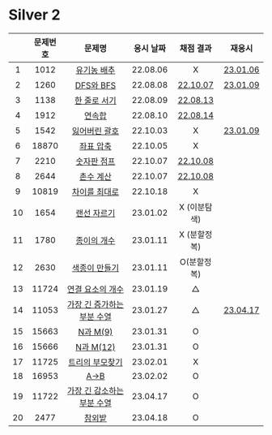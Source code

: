# Silver 2

|     | 문제번호 |                  문제명                  | 응시 날짜 |        채점 결과         |            재응시             |
| :-: | :------: | :--------------------------------------: | :-------: | :----------------------: | :---------------------------: |
|  1  |   1012   |         [유기농 배추](./1012.js)         | 22.08.06  |            X             | [23.01.06](./replay/1012.js)  |
|  2  |   1260   |          [DFS와 BFS](./1260.js)          | 22.08.08  | [22.10.07](./1260_re.js) | [23.01.09](./replay/1260.js)  |
|  3  |   1138   |        [한 줄로 서기](./1138.js)         | 22.08.09  | [22.08.13](./1138_re.js) |
|  4  |   1912   |           [연속합](./1912.js)            | 22.08.10  | [22.08.14](./1912_re.js) |
|  5  |   1542   |        [잃어버린 괄호](./1542.js)        | 22.10.03  |            X             | [23.01.09](./replay/1542.js)  |
|  6  |  18870   |         [좌표 압축](./18870.js)          | 22.10.05  |            X             |
|  7  |   2210   |         [숫자판 점프](./2210.js)         | 22.10.07  | [22.10.08](./2210_re.js) |
|  8  |   2644   |          [촌수 계산](./2644.js)          | 22.10.07  | [22.10.08](./2644_re.js) |
|  9  |  10819   |       [차이를 최대로](./10819.js)        | 22.10.18  |            X             |
| 10  |   1654   |         [랜선 자르기](./1654.js)         | 23.01.02  |       X (이분탐색)       |
| 11  |   1780   |         [종이의 개수](./1780.js)         | 23.01.11  |       X (분할정복)       |
| 12  |   2630   |        [색종이 만들기](./2630.js)        | 23.01.11  |       O(분할정복)        |
| 13  |  11724   |      [연결 요소의 개수](./11724.js)      | 23.01.19  |            △             |
| 14  |  11053   | [가장 긴 증가하는 부분 수열](./11053.js) | 23.01.27  |            △             | [23.04.17](./replay/11053.js) |
| 15  |  15663   |          [N과 M(9)](./15663.js)          | 23.01.31  |            O             |
| 16  |  15666   |         [N과 M(12)](./15666.js)          | 23.01.31  |            O             |
| 17  |  11725   |      [트리의 부모찾기](./11725.js)       | 23.02.01  |            X             |
| 18  |  16953   |            [A->B](./16953.js)            | 23.02.02  |            O             |
| 19  |  11722   | [가장 긴 감소하는 부분 수열](./11722.js) | 23.04.17  |            O             |
| 20  |   2477   |           [참외밭](./2477.js)            | 23.04.18  |            O             |
